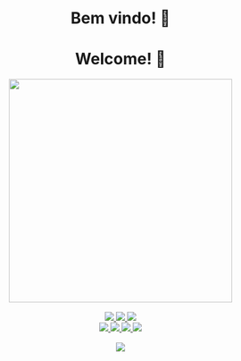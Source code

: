 <div align="center">

  <h1>Bem vindo! 👋</h1>
  <h1>Welcome! 👋</h1>

  <img src="https://media.giphy.com/media/3o7abB06u9bNzA8lu8/giphy.gif" width="400"/>

  <br/>
  <br/>

  <a href="#">
    <img src="https://img.shields.io/badge/MySQL-005C84?style=for-the-badge&logo=mysql&logoColor=white" />
  </a>
  <a href="#">
    <img src="https://img.shields.io/badge/Bootstrap-563D7C?style=for-the-badge&logo=bootstrap&logoColor=white" />
  </a>
  <a href="#">
    <img src="https://img.shields.io/badge/C-00599C?style=for-the-badge&logo=c&logoColor=white" />
  </a>

  <br/>

  <a href="#">
    <img src="https://img.shields.io/badge/CSS3-1572B6?style=for-the-badge&logo=css3&logoColor=white" />
  </a>
  <a href="#">
    <img src="https://img.shields.io/badge/HTML5-E34F26?style=for-the-badge&logo=html5&logoColor=white" />
  </a>
  <a href="#">
    <img src="https://img.shields.io/badge/JavaScript-F7DF1E?style=for-the-badge&logo=javascript&logoColor=black" />
  </a>
  <a href="#">
    <img src="https://img.shields.io/badge/Python-3776AB?style=for-the-badge&logo=python&logoColor=white" />
  </a>

  <br/>
  <br/>

  <img src="https://github-readme-stats.vercel.app/api/top-langs/?username=Ferigoti&layout=compact&langs_count=6&theme=dracula" />

</div>
